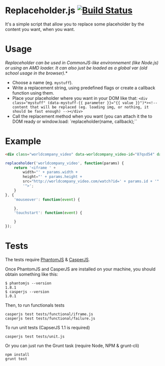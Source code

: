 # Replaceholder.js [![Build Status](https://travis-ci.org/MoOx/replaceholder.js.png)](https://travis-ci.org/MoOx/replaceholder.js)

It's a simple script that allow you to replace some placeholder by the content you want, when you want.

# Usage

*Replaceholder can be used in CommonJS-like environnement (like Node.js) or using an AMD loader. It can also just be loaded as a global var (old school usage in the browser).**

- Choose a name (eg. `mystuff`).
- Write a replacement string, using predefined flags or create a callback function using them.
- Place your placeholder where you want in your DOM like that:
    `<div class="mystuff" (data-mystuff-{{ parameter }}="{{ value }}")*><!-- content that will be replaced (eg. loading img, or nothing, it should be fast enough) --></div>`
- Call the replacement method when you want (you can attach it the to DOM ready or window.load:
    `replaceholder(name, callback);``

# Example

```html
<div class="worldcompany_video" data-worldcompany_video-id="87qsd54" data-worldcompany_video-width="584" data-worldcompany_video-width="322"></div>
```

```javascript
replaceholder('worldcompany_video', function(params) {
    return '<iframe ' +
        width="' + params.width +
        height="' + params.height +
        src="http://worldcompany_video.com/watch?id=' + params.id + '"' +
        '">';
    }
}, {
	'mouseover': function(event) {

	},
	'touchstart': function(event) {

	}
});
```

# Tests

The tests require [PhantomJS](http://phantomjs.org/download.html) & [CasperJS](http://casperjs.org/installation.html).

Once PhantomJS and CasperJS are installed on your machine, you should obtain something like this:

```
$ phantomjs --version
1.8.1
$ casperjs --version
1.0.1
```
Then, to run functionals tests

	casperjs test tests/functional/iframe.js
	casperjs test tests/functional/failure.js

To run unit tests (CapserJS 1.1 is required)

	casperjs test tests/unit.js

Or you can just run the Grunt task (require Node, NPM & grunt-cli)

	npm install
	grunt test
